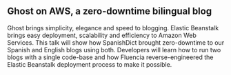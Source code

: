## Ghost on AWS, a zero-downtime bilingual blog

Ghost brings simplicity, elegance and speed to blogging. Elastic Beanstalk brings easy deployment, scalability and efficiency to Amazon Web Services. This talk will show how SpanishDict brought zero-downtime to our Spanish and English blogs using both. Developers will learn how to run two blogs with a single code-base and how Fluencia reverse-engineered the Elastic Beanstalk deployment process to make it possible.
